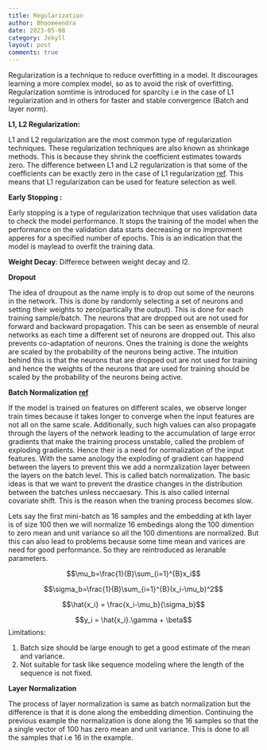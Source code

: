 ```yaml
---
title: Regularization
author: Bhoomeendra 
date: 2023-05-08
category: Jekyll
layout: post
comments: true
---
```

Regularization is a technique to reduce overfitting in a model. It discourages learning a more complex model, so as to avoid the risk of overfitting. Regularization somtime is introduced for sparcity i.e in the case of L1 regularization and in others for faster and stable convergence (Batch and layer norm). 

__L1, L2 Regularization:__

L1 and L2 regularization are the most common type of regularization techniques. These regularization techniques are also known as shrinkage methods. This is because they shrink the coefficient estimates towards zero. The difference between L1 and L2 regularization is that some of the coefficients can be exactly zero in the case of L1 regularization [ref](http://localhost:4000/ML/jekyll/2023-05-08-Linear-Regression.html#interview-questions). This means that L1 regularization can be used for feature selection as well. 

__Early Stopping :__

Early stopping is a type of regularization technique that uses validation data to check the model performance. It stops the training of the model when the performance on the validation data starts decreasing or no improvment apperes for a specified number of epochs. This is an indication that the model is maylead to overfit the training data.

__Weight Decay__: Differece between weight decay and l2. 

__Dropout__

The idea of droupout as the name imply is to drop out some of the neurons in the network. This is done by randomly selecting a set of neurons and setting their weights to zero(partically the output). This is done for each training sample/batch. The neurons that are dropped out are not used for forward and backward propagation. This can be seen as ensemble of neural networks as each time a different set of neurons are dropped out. This also prevents co-adaptation of neurons. Ones the training is done the weights are scaled by the probability of the neurons being active. The intuition behind this is that the neurons that are dropped out are not used for training and hence the weights of the neurons that are used for training should be scaled by the probability of the neurons being active.

__Batch Normalization [ref](https://www.pinecone.io/learn/batch-layer-normalization/)__

If the model is trained on features on different scales, we observe longer train times because it takes longer to converge when the input features are not all on the same scale. Additionally, such high values can also propagate through the layers of the network leading to the accumulation of large error gradients that make the training process unstable, called the problem of exploding gradients. Hence their is a need for normalization of the input features. With the same anology the exploding of gradient can happend between the layers to prevent this we add a normzalization layer between the layers on the batch level. This is called batch normalization. The basic ideas is that we want to prevent the drastice changes in the distribution between the batches unless neccaesary. This is also called internal covariate shift. This is the reason when the traning process becomes slow. 

Lets say the first mini-batch as 16 samples and the embedding at kth layer is of size 100 then we will normalize 16 embedings along the 100 dimention to zero mean and unit variance so all the 100 dimentions are normalized. But this can also lead to problems because some time mean and varices are need for good performance. So they are reintroduced as leranable parameters.

$$\mu_b=\frac{1}{B}\sum_{i=1}^{B}x_i$$

$$\sigma_b=\frac{1}{B}\sum_{i=1}^{B}(x_i-\mu_b)^2$$

$$\hat{x_i} = \frac{x_i-\mu_b}{\sigma_b}$$

$$y_i = \hat{x_i}.\gamma + \beta$$
Limitations:

1. Batch size should be large enough to get a good estimate of the mean and variance.
2. Not suitable for task like sequence modeling where the length of the sequence is not fixed.

__Layer Normalization__

The process of layer normalization is same as batch normalization but the difference is that it is done along the embedding dimention. Continuing the previous example the normalization is done along the 16 samples so that the a single vector of 100 has zero mean and unit variance. This is done to all the samples that i.e 16 in the example.



